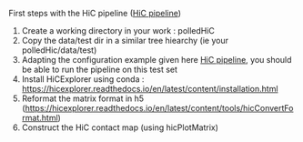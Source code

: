 
First steps with the HiC pipeline ([HiC pipeline](pipeline.md))

1. Create a working directory in your work : polledHiC
2. Copy the data/test dir in a similar tree hiearchy (ie your polledHic/data/test)
3. Adapting the configuration example given here  [HiC pipeline](pipeline.md), you should be able to run the pipeline on this test set
4. Install HiCExplorer using conda : https://hicexplorer.readthedocs.io/en/latest/content/installation.html
5. Reformat the matrix format in h5 (https://hicexplorer.readthedocs.io/en/latest/content/tools/hicConvertFormat.html)
6. Construct the HiC contact map (using hicPlotMatrix)


